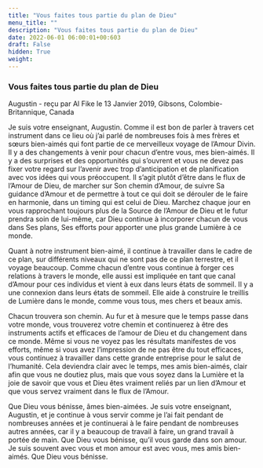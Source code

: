 ```yaml
---
title: "Vous faites tous partie du plan de Dieu"
menu_title: ""
description: "Vous faites tous partie du plan de Dieu"
date: 2022-06-01 06:00:01+00:603
draft: False
hidden: True
weight:
---
```

### Vous faites tous partie du plan de Dieu

Augustin - reçu par Al Fike le 13 Janvier 2019, Gibsons, Colombie-Britannique, Canada

Je suis votre enseignant, Augustin. Comme il est bon de parler à travers cet instrument dans ce lieu où j’ai parlé de nombreuses fois à mes frères et sœurs bien-aimés qui font partie de ce merveilleux voyage de l’Amour Divin. Il y a des changements à venir pour chacun d’entre vous, mes bien-aimés. Il y a des surprises et des opportunités qui s’ouvrent et vous ne devez pas fixer votre regard sur l’avenir avec trop d’anticipation et de planification avec vos idées qui vous préoccupent. Il s’agit plutôt d’être dans le flux de l’Amour de Dieu, de marcher sur Son chemin d’Amour, de suivre Sa guidance d’Amour et de permettre à tout ce qui doit se dérouler de le faire en harmonie, dans un timing qui est celui de Dieu. Marchez chaque jour en vous rapprochant toujours plus de la Source de l’Amour de Dieu et le futur prendra soin de lui-même, car Dieu continue à incorporer chacun de vous dans Ses plans, Ses efforts pour apporter une plus grande Lumière à ce monde.

Quant à notre instrument bien-aimé, il continue à travailler dans le cadre de ce plan, sur différents niveaux qui ne sont pas de ce plan terrestre, et il voyage beaucoup. Comme chacun d’entre vous continue à forger ces relations à travers le monde, elle aussi est impliquée en tant que canal d’Amour pour ces individus et vient à eux dans leurs états de sommeil. Il y a une connexion dans leurs états de sommeil. Elle aide à construire le treillis de Lumière dans le monde, comme vous tous, mes chers et beaux amis.

Chacun trouvera son chemin. Au fur et à mesure que le temps passe dans votre monde, vous trouverez votre chemin et continuerez à être des instruments actifs et efficaces de l’amour de Dieu et du changement dans ce monde. Même si vous ne voyez pas les résultats manifestes de vos efforts, même si vous avez l’impression de ne pas être du tout efficaces, vous continuez à travailler dans cette grande entreprise pour le salut de l’humanité. Cela deviendra clair avec le temps, mes amis bien-aimés, clair afin que vous ne doutiez plus, mais que vous soyez dans la Lumière et la joie de savoir que vous et Dieu êtes vraiment reliés par un lien d’Amour et que vous servez vraiment dans le flux de l’Amour.

Que Dieu vous bénisse, âmes bien-aimées. Je suis votre enseignant, Augustin, et je continue à vous servir comme je l’ai fait pendant de nombreuses années et je continuerai à le faire pendant de nombreuses autres années, car il y a beaucoup de travail à faire, un grand travail à portée de main. Que Dieu vous bénisse, qu’il vous garde dans son amour. Je suis souvent avec vous et mon amour est avec vous, mes amis bien-aimés. Que Dieu vous bénisse.